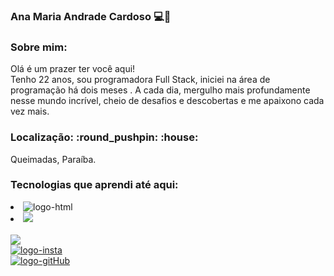### Ana Maria Andrade Cardoso :computer::rocket:
<h3>Sobre mim:</h3>

Olá é um prazer ter você aqui! 
<br>
Tenho 22 anos, sou programadora Full Stack, iniciei na área de programação há dois meses . A cada dia, mergulho mais profundamente nesse mundo incrível, cheio de desafios e descobertas e 
me apaixono cada vez mais. 
<br>


<h3>Localização: :round_pushpin: :house:</h3>

 Queimadas, Paraíba.

<h3>Tecnologias que aprendi até aqui:</h3>
<li>
  <img src="https://img.shields.io/badge/HTML-239120?style=for-the-badge&logo=html5&logoColor=white" alt="logo-html">
</li>
<li>
<img src="https://img.shields.io/badge/CSS-239120?&style=for-the-badge&logo=css3&logoColor=white">
</li>
<br>
<img src= "https://img.shields.io/badge/Gmail-D14836?style=for-the-badge&logo=gmail&logoColor=white" alt"logo-gmail" : anamariaandrade706@gmail.com>
 <br>
<a href="https://www.instagram.com/ana_mariandrade/" target="_blank"> <img src="https://img.shields.io/badge/Instagram-E4405F?style=for-the-badge&logo=instagram&logoColor=white" alt="logo-insta"></a>
<br>
<a href="https://github.com/AnaMaria-16" target="-blank"> <img src="https://img.shields.io/badge/GitHub-100000?style=for-the-badge&logo=github&logoColor=white" alt="logo-gitHub"></a>




